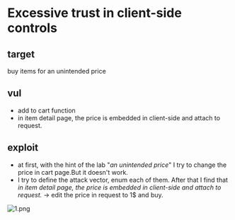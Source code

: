# Excessive trust in client-side controls

## target

buy items for an unintended price

## vul

- add to cart function
- in item detail page, the price is embedded in client-side and attach to request.

## exploit

- at first, with the hint of the lab "*an unintended price*" I try to change the price in cart page.But it doesn't work.
- I try to define the attack vector, enum each of them. After that I find that *in item detail page, the price is embedded in client-side and attach to request.*
  -> edit the price in request to 1$ and buy.

![1.png](https://trello-attachments.s3.amazonaws.com/5ff9d67e36a15642dcbbbcdc/60f62ea9b8d33a43863cf37c/c2f09a3756c8b18e9e88dbf4777a43d3/image.png)
